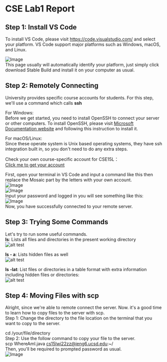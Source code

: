 # CSE Lab1 Report

## <strong>Step 1: Install VS Code</strong><br/>
  To install VS Code, please visit https://code.visualstudio.com/ and select your platform. VS Code support major platforms such as Windows, macOS, and Linux.  
  
![Image](https://github.com/TSLAX/CSE15L-Lab/blob/main/images/Snipaste_2022-01-13_02-02-07.png)  
This page usually will automatically identify your platform, just simply click download Stable Build and install it on your computer as usual.  
  

## <strong>Step 2: Remotely Connecting</strong><br/>
University provides specific course accounts for students. For this step, we'll use a command which calls <strong>ssh</strong>  

For Windows:  
Before we get started, you need to install OpenSSH to connect your server or other computers. To install OpenSSH, please visit [Microsoft Documentation website](https://docs.microsoft.com/en-us/windows-server/administration/openssh/openssh_install_firstuse) and following this instruction to install it.  
  
  For macOS/Linux:  
  Since these operate system is Unix based operating systems, they have ssh integration built in, so you don't need to do any extra steps.  
  
  Check your own course-specific account for CSE15L：  
  [Click me to get your account](https://sdacs.ucsd.edu/~icc/index.php)  

  First, open your terminal in VS Code and input a command like this then replace the Mosaic part by the letters with your own account.  
  ![Image](https://github.com/TSLAX/CSE15L-Lab/blob/main/images/Snipaste_2022-01-13_02-39-09.png)  
  ![Image](https://github.com/TSLAX/CSE15L-Lab/blob/main/images/Snipaste_2022-01-13_02-42-39.png)  
  Input your password and logged in you will see something like this:  
  ![Image](https://github.com/TSLAX/CSE15L-Lab/blob/main/images/Snipaste_2022-01-13_03-06-18.png)  
  Now, you have successfully connected to your remote server.  
    
## <strong>Step 3: Trying Some Commands</strong><br/>  
Let's try to run some useful commands.  
<strong>ls</strong>: Lists all files and directories in the present working directory  
![alt test](https://github.com/TSLAX/CSE15L-Lab/blob/main/images/ls.png)  
  
<strong>ls - a</strong>: Lists hidden files as well  
![alt test](https://github.com/TSLAX/CSE15L-Lab/blob/main/images/ls-a.png)  
  

<strong>ls -lat</strong>: List files or directories in a table format with extra information including hidden files or directories:  
![alt test](https://github.com/TSLAX/CSE15L-Lab/blob/main/images/ls-lat.png)  
## <strong>Step 4: Moving Files with scp</strong><br/>  
Alright, since we're able to remote connect the server. Now. it's a good time to learn how to copy files to the server with scp.  
Step 1: Change the directory to the file location on the terminal that you want to copy to the server.  

cd /your/file/directory  
Step 2: Use the follow command to copy your file to the server.  
scp WhereAmI.java cs15lwi22zz@ieng6.ucsd.edu:~/  
Then, you'll be required to prompted password as usual.  
![Image]()